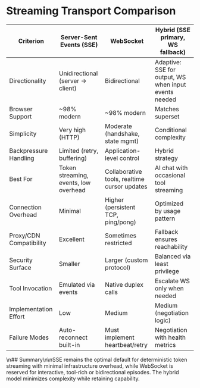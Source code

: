 # Streaming Transport Comparison

| Criterion | Server-Sent Events (SSE) | WebSocket | Hybrid (SSE primary, WS fallback) |
|-----------|--------------------------|-----------|----------------------------------|
| Directionality | Unidirectional (server -> client) | Bidirectional | Adaptive: SSE for output, WS when input events needed |
| Browser Support | ~98% modern | ~98% modern | Matches superset |
| Simplicity | Very high (HTTP) | Moderate (handshake, state mgmt) | Conditional complexity |
| Backpressure Handling | Limited (retry, buffering) | Application-level control | Hybrid strategy |
| Best For | Token streaming, events, low overhead | Collaborative tools, realtime cursor updates | AI chat with occasional tool streaming |
| Connection Overhead | Minimal | Higher (persistent TCP, ping/pong) | Optimized by usage pattern |
| Proxy/CDN Compatibility | Excellent | Sometimes restricted | Fallback ensures reachability |
| Security Surface | Smaller | Larger (custom protocol) | Balanced via least privilege |
| Tool Invocation | Emulated via events | Native duplex calls | Escalate WS only when needed |
| Implementation Effort | Low | Medium | Medium (negotiation logic) |
| Failure Modes | Auto-reconnect built-in | Must implement heartbeat/retry | Negotiation with health metrics |

\n## Summary\n\nSSE remains the optimal default for deterministic token streaming with minimal infrastructure overhead, while WebSocket is reserved for interactive, tool-rich or bidirectional episodes. The hybrid model minimizes complexity while retaining capability.
